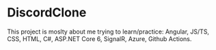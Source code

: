 # DiscordClone


This project is moslty about me trying to learn/practice: Angular, JS/TS, CSS, HTML, C#, ASP.NET Core 6, SignalR, Azure,  Github Actions.

